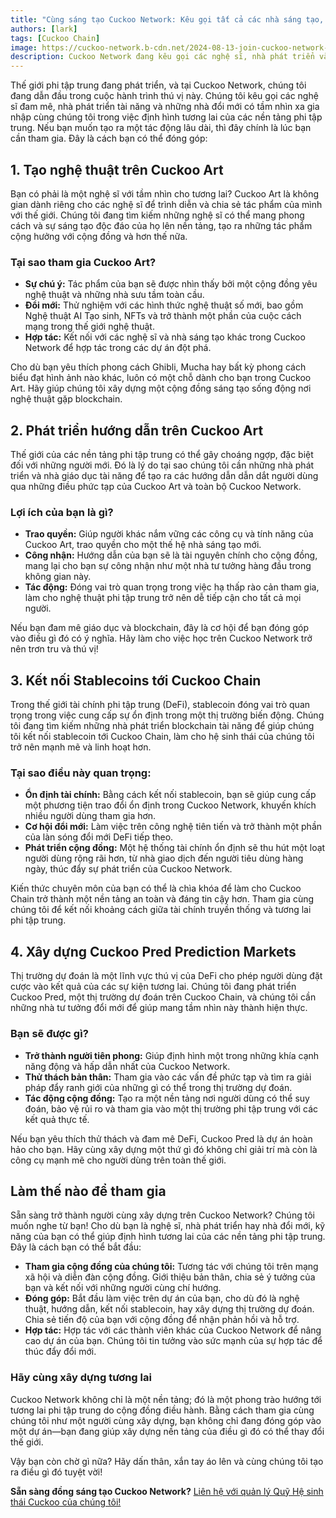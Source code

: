 ```yaml
---
title: "Cùng sáng tạo Cuckoo Network: Kêu gọi tất cả các nhà sáng tạo, nhà phát triển và nhà đổi mới!"
authors: [lark]
tags: [Cuckoo Chain]
image: https://cuckoo-network.b-cdn.net/2024-08-13-join-cuckoo-network-co-builders-needed.webp
description: Cuckoo Network đang kêu gọi các nghệ sĩ, nhà phát triển và nhà đổi mới đam mê tham gia cùng chúng tôi trong việc định hình tương lai của các nền tảng phi tập trung. Chúng tôi đang tìm kiếm những người cùng xây dựng để tạo ra nghệ thuật, phát triển hướng dẫn, kết nối stablecoin và xây dựng thị trường dự đoán trên Cuckoo Chain. Nếu bạn muốn tạo ra tác động trong thế giới blockchain, đây là cơ hội của bạn!
---
```


Thế giới phi tập trung đang phát triển, và tại Cuckoo Network, chúng tôi đang dẫn đầu trong cuộc hành trình thú vị này. Chúng tôi kêu gọi các nghệ sĩ đam mê, nhà phát triển tài năng và những nhà đổi mới có tầm nhìn xa gia nhập cùng chúng tôi trong việc định hình tương lai của các nền tảng phi tập trung. Nếu bạn muốn tạo ra một tác động lâu dài, thì đây chính là lúc bạn cần tham gia. Đây là cách bạn có thể đóng góp:

## 1. **Tạo nghệ thuật trên Cuckoo Art**

Bạn có phải là một nghệ sĩ với tầm nhìn cho tương lai? Cuckoo Art là không gian dành riêng cho các nghệ sĩ để trình diễn và chia sẻ tác phẩm của mình với thế giới. Chúng tôi đang tìm kiếm những nghệ sĩ có thể mang phong cách và sự sáng tạo độc đáo của họ lên nền tảng, tạo ra những tác phẩm cộng hưởng với cộng đồng và hơn thế nữa.

### Tại sao tham gia Cuckoo Art?

- **Sự chú ý:** Tác phẩm của bạn sẽ được nhìn thấy bởi một cộng đồng yêu nghệ thuật và những nhà sưu tầm toàn cầu.
- **Đổi mới:** Thử nghiệm với các hình thức nghệ thuật số mới, bao gồm Nghệ thuật AI Tạo sinh, NFTs và trở thành một phần của cuộc cách mạng trong thế giới nghệ thuật.
- **Hợp tác:** Kết nối với các nghệ sĩ và nhà sáng tạo khác trong Cuckoo Network để hợp tác trong các dự án đột phá.

Cho dù bạn yêu thích phong cách Ghibli, Mucha hay bất kỳ phong cách biểu đạt hình ảnh nào khác, luôn có một chỗ dành cho bạn trong Cuckoo Art. Hãy giúp chúng tôi xây dựng một cộng đồng sáng tạo sống động nơi nghệ thuật gặp blockchain.

## 2. **Phát triển hướng dẫn trên Cuckoo Art**

Thế giới của các nền tảng phi tập trung có thể gây choáng ngợp, đặc biệt đối với những người mới. Đó là lý do tại sao chúng tôi cần những nhà phát triển và nhà giáo dục tài năng để tạo ra các hướng dẫn dẫn dắt người dùng qua những điều phức tạp của Cuckoo Art và toàn bộ Cuckoo Network.

### Lợi ích của bạn là gì?

- **Trao quyền:** Giúp người khác nắm vững các công cụ và tính năng của Cuckoo Art, trao quyền cho một thế hệ nhà sáng tạo mới.
- **Công nhận:** Hướng dẫn của bạn sẽ là tài nguyên chính cho cộng đồng, mang lại cho bạn sự công nhận như một nhà tư tưởng hàng đầu trong không gian này.
- **Tác động:** Đóng vai trò quan trọng trong việc hạ thấp rào cản tham gia, làm cho nghệ thuật phi tập trung trở nên dễ tiếp cận cho tất cả mọi người.

Nếu bạn đam mê giáo dục và blockchain, đây là cơ hội để bạn đóng góp vào điều gì đó có ý nghĩa. Hãy làm cho việc học trên Cuckoo Network trở nên trơn tru và thú vị!

## 3. **Kết nối Stablecoins tới Cuckoo Chain**

Trong thế giới tài chính phi tập trung (DeFi), stablecoin đóng vai trò quan trọng trong việc cung cấp sự ổn định trong một thị trường biến động. Chúng tôi đang tìm kiếm những nhà phát triển blockchain tài năng để giúp chúng tôi kết nối stablecoin tới Cuckoo Chain, làm cho hệ sinh thái của chúng tôi trở nên mạnh mẽ và linh hoạt hơn.

### Tại sao điều này quan trọng:

- **Ổn định tài chính:** Bằng cách kết nối stablecoin, bạn sẽ giúp cung cấp một phương tiện trao đổi ổn định trong Cuckoo Network, khuyến khích nhiều người dùng tham gia hơn.
- **Cơ hội đổi mới:** Làm việc trên công nghệ tiên tiến và trở thành một phần của làn sóng đổi mới DeFi tiếp theo.
- **Phát triển cộng đồng:** Một hệ thống tài chính ổn định sẽ thu hút một loạt người dùng rộng rãi hơn, từ nhà giao dịch đến người tiêu dùng hàng ngày, thúc đẩy sự phát triển của Cuckoo Network.

Kiến thức chuyên môn của bạn có thể là chìa khóa để làm cho Cuckoo Chain trở thành một nền tảng an toàn và đáng tin cậy hơn. Tham gia cùng chúng tôi để kết nối khoảng cách giữa tài chính truyền thống và tương lai phi tập trung.

## 4. **Xây dựng Cuckoo Pred Prediction Markets**

Thị trường dự đoán là một lĩnh vực thú vị của DeFi cho phép người dùng đặt cược vào kết quả của các sự kiện tương lai. Chúng tôi đang phát triển Cuckoo Pred, một thị trường dự đoán trên Cuckoo Chain, và chúng tôi cần những nhà tư tưởng đổi mới để giúp mang tầm nhìn này thành hiện thực.

### Bạn sẽ được gì?

- **Trở thành người tiên phong:** Giúp định hình một trong những khía cạnh năng động và hấp dẫn nhất của Cuckoo Network.
- **Thử thách bản thân:** Tham gia vào các vấn đề phức tạp và tìm ra giải pháp đẩy ranh giới của những gì có thể trong thị trường dự đoán.
- **Tác động cộng đồng:** Tạo ra một nền tảng nơi người dùng có thể suy đoán, bảo vệ rủi ro và tham gia vào một thị trường phi tập trung với các kết quả thực tế.

Nếu bạn yêu thích thử thách và đam mê DeFi, Cuckoo Pred là dự án hoàn hảo cho bạn. Hãy cùng xây dựng một thứ gì đó không chỉ giải trí mà còn là công cụ mạnh mẽ cho người dùng trên toàn thế giới.

## **Làm thế nào để tham gia**

Sẵn sàng trở thành người cùng xây dựng trên Cuckoo Network? Chúng tôi muốn nghe từ bạn! Cho dù bạn là nghệ sĩ, nhà phát triển hay nhà đổi mới, kỹ năng của bạn có thể giúp định hình tương lai của các nền tảng phi tập trung. Đây là cách bạn có thể bắt đầu:

- **Tham gia cộng đồng của chúng tôi:** Tương tác với chúng tôi trên mạng xã hội và diễn đàn cộng đồng. Giới thiệu bản thân, chia sẻ ý tưởng của bạn và kết nối với những người cùng chí hướng.
- **Đóng góp:** Bắt đầu làm việc trên dự án của bạn, cho dù đó là nghệ thuật, hướng dẫn, kết nối stablecoin, hay xây dựng thị trường dự đoán. Chia sẻ tiến độ của bạn với cộng đồng để nhận phản hồi và hỗ trợ.
- **Hợp tác:** Hợp tác với các thành viên khác của Cuckoo Network để nâng cao dự án của bạn. Chúng tôi tin tưởng vào sức mạnh của sự hợp tác để thúc đẩy đổi mới.

### **Hãy cùng xây dựng tương lai**

Cuckoo Network không chỉ là một nền tảng; đó là một phong trào hướng tới tương lai phi tập trung do cộng đồng điều hành. Bằng cách tham gia cùng chúng tôi như một người cùng xây dựng, bạn không chỉ đang đóng góp vào một dự án—bạn đang giúp xây dựng nền tảng của điều gì đó có thể thay đổi thế giới.

Vậy bạn còn chờ gì nữa? Hãy dấn thân, xắn tay áo lên và cùng chúng tôi tạo ra điều gì đó tuyệt vời!

**Sẵn sàng đồng sáng tạo Cuckoo Network?** [Liên hệ với quản lý Quỹ Hệ sinh thái Cuckoo của chúng tôi!](https://t.me/mikethrift)
